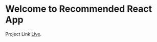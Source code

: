 # Welcome to Recommended React App

Project Link [Live](https://github.com/facebook/create-react-app).